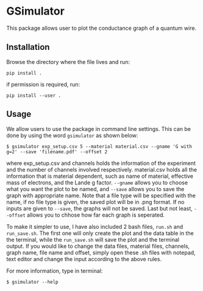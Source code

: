 # GSimulator
This package allows user to plot the conductance graph of a quantum wire.

## Installation

Browse the directory where the file lives and run:

```
pip install .
```
if permission is required, run:

```
pip install --user .
```

## Usage

We allow users to use the package in command line settings. This can be done by using the word `gsimulator` as shown below:

```
$ gsimulator exp_setup.csv 5 --material material.csv --gname 'G with g=2' --save 'filename.pdf' --offset 2
```
where exp_setup.csv and channels holds the information of the experiment and the number of channels involved respectively. material.csv holds all the information that is material dependent, such as name of material, effective mass of electrons, and the Lande g factor. `--gname` allows you to choose what you want the plot to be named, and `--save` allows you to save the graph with appropriate name. Note that a file type will be specified with the name, if no file type is given, the saved plot will be in .png format. If no inputs are given to `--save`, the graphs will not be saved. Last but not least, `--offset` allows you to chhose how far each graph is seperated.

To make it simpler to use, I have also included 2 bash files, `run.sh` and `run_save.sh`. The first one will only create the plot and the data table in the the terminal, while the `run_save.sh` will save the plot and the terminal output. If you would like to change the data files, material files, channels, graph name, file name and offset, simply open these .sh files with notepad, text editor and change the input according to the above rules.

For more information, type in terminal:

```
$ gsimulator --help
```


